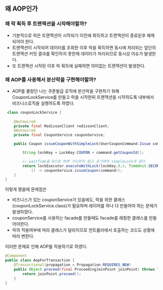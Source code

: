 ## 왜 AOP인가

### 왜 락 획득 후 트랜잭션을 시작해야할까?
- 기본적으로 락은 트랜잭션이 시작되기 이전에 획득하고 트랜잭션이 종료된후 해제되어야 한다.
- 트랜잭션이 시작되어 데이터를 조회한 이후 락을 획득하면 동시에 처리되는 앞단의 트랜잭션 커밋 결과를 확인하지 못한채 데이터가 처리되므로 동시성 이슈가 발생한다. 
- 또 트랜잭션 시작된 이후 락 획득에 실패하면 의미없는 트랜잭션이 발생한다.


### 왜 AOP를 사용해서 분산락을 구현해야할까?
- AOP를 몰랐던 나는 쿠폰발급 로직에 분산락을 구현하기 위해 CouponLockService를 만들고 락을 시작한뒤 트랜잭션을 시작하도록 내부에서 비즈니스로직을 실행하도록 하였다.  
```java
 class couponLockService {
	
    @Autowired
    private final RedissonClient redissonClient;
    @Autowired
    private final CouponService couponService;

	public Coupon issueCouponWithSimpleLock(UserCouponCommand.Issue command) {

		String lockKey = LockKey.COUPON + command.getCouponId();

		// waitTime을 0으로 하면 기다리지 않고 포기하여 simpleLock과 같다
		return lockExecutor.executeWithLock(lockKey,0,5, TimeUnit.SECONDS,
			() -> couponService.issueCoupon(command));
	}
}
```
이렇게 했을때 문제점은 
- 비즈니스가 있는 couponService가 있음에도, 락을 위한 클래스(couponLockService.class)가 필요하며 레이어를 하나 더 만들어야 하는 문제가 발생하였다.
- couponService를 사용하는 facade를 만들때도 facade를 래핑한 클래스를 만들어야한다.
- 락의 적용여부에 따라 클래스가 달라지므로 컨트롤러에서 호출하는 코드도 상황에 따라 변한다.

이러한 문제로 인해 AOP를 적용하기로 하였다.

```java
@Component
public class AopForTransaction {
    @Transactional(propagation = Propagation.REQUIRES_NEW)
    public Object proceed(final ProceedingJoinPoint joinPoint) throws Throwable {
        return joinPoint.proceed();
    }
}
```
 
   